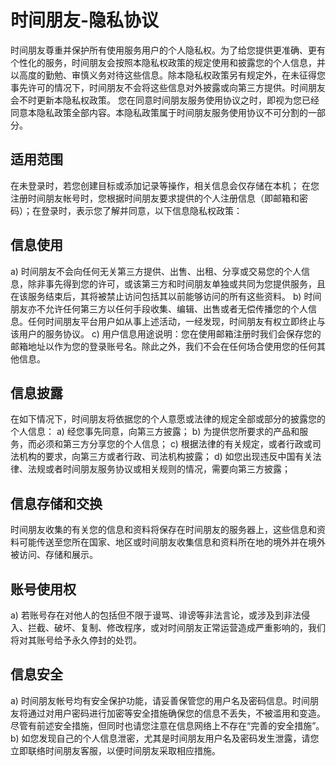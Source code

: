 # 时间朋友-隐私协议

时间朋友尊重并保护所有使用服务用户的个人隐私权。为了给您提供更准确、更有个性化的服务，时间朋友会按照本隐私权政策的规定使用和披露您的个人信息，并以高度的勤勉、审慎义务对待这些信息。除本隐私权政策另有规定外，在未征得您事先许可的情况下，时间朋友不会将这些信息对外披露或向第三方提供。时间朋友会不时更新本隐私权政策。 您在同意时间朋友服务使用协议之时，即视为您已经同意本隐私政策全部内容。本隐私政策属于时间朋友服务使用协议不可分割的一部分。

## 适用范围
在未登录时，若您创建目标或添加记录等操作，相关信息会仅存储在本机；
在您注册时间朋友帐号时，您根据时间朋友要求提供的个人注册信息（即邮箱和密码）；在登录时，表示您了解并同意，以下信息隐私权政策：

## 信息使用
a) 时间朋友不会向任何无关第三方提供、出售、出租、分享或交易您的个人信息，除非事先得到您的许可，或该第三方和时间朋友单独或共同为您提供服务，且在该服务结束后，其将被禁止访问包括其以前能够访问的所有这些资料。
b) 时间朋友亦不允许任何第三方以任何手段收集、编辑、出售或者无偿传播您的个人信息。任何时间朋友平台用户如从事上述活动，一经发现，时间朋友有权立即终止与该用户的服务协议。
c) 用户信息用途说明：您在使用邮箱注册时我们会保存您的邮箱地址以作为您的登录账号名。除此之外，我们不会在任何场合使用您的任何其他信息。

## 信息披露
在如下情况下，时间朋友将依据您的个人意愿或法律的规定全部或部分的披露您的个人信息：
a) 经您事先同意，向第三方披露；
b) 为提供您所要求的产品和服务，而必须和第三方分享您的个人信息；
c) 根据法律的有关规定，或者行政或司法机构的要求，向第三方或者行政、司法机构披露；
d) 如您出现违反中国有关法律、法规或者时间朋友服务协议或相关规则的情况，需要向第三方披露；

## 信息存储和交换
时间朋友收集的有关您的信息和资料将保存在时间朋友的服务器上，这些信息和资料可能传送至您所在国家、地区或时间朋友收集信息和资料所在地的境外并在境外被访问、存储和展示。

## 账号使用权
a) 若账号存在对他人的包括但不限于谩骂、诽谤等非法言论，或涉及到非法侵入、拦截、破坏、复制、修改程序，或对时间朋友正常运营造成严重影响的，我们将对其账号给予永久停封的处罚。

## 信息安全
a) 时间朋友帐号均有安全保护功能，请妥善保管您的用户名及密码信息。时间朋友将通过对用户密码进行加密等安全措施确保您的信息不丢失，不被滥用和变造。尽管有前述安全措施，但同时也请您注意在信息网络上不存在“完善的安全措施”。
b) 如您发现自己的个人信息泄密，尤其是时间朋友用户名及密码发生泄露，请您立即联络时间朋友客服，以便时间朋友采取相应措施。
